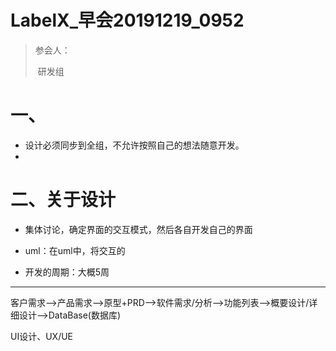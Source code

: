 # LabelX_早会20191219_0952

> 参会人：
>
> ​	研发组



# 一、

- 设计必须同步到全组，不允许按照自己的想法随意开发。
- 





# 二、关于设计

- 集体讨论，确定界面的交互模式，然后各自开发自己的界面
- uml：在uml中，将交互的

- 开发的周期：大概5周





---

客户需求-->产品需求-->原型+PRD-->软件需求/分析-->功能列表-->概要设计/详细设计-->DataBase(数据库)



UI设计、UX/UE



